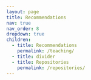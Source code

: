 ```yaml
---
layout: page
title: Recommendations
nav: true
nav_order: 8
dropdown: true
children:
  - title: Recommendations
    permalink: /teaching/
  - title: divider
  - title: Repositories
    permalink: /repositories/
---
```

